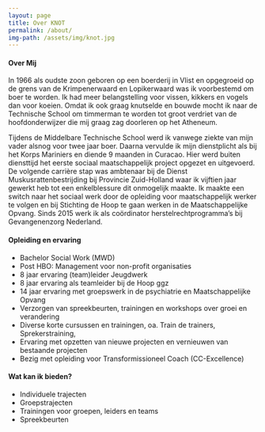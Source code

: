 ```yaml
---
layout: page
title: Over KNOT
permalink: /about/
img-path: /assets/img/knot.jpg
---
```

#### Over Mij
In 1966 als oudste zoon geboren op een boerderij in Vlist en opgegroeid op de grens van de Krimpenerwaard en Lopikerwaard was ik voorbestemd om boer te worden. Ik had meer belangstelling voor vissen, kikkers en vogels dan voor koeien. Omdat ik ook graag knutselde en bouwde mocht ik naar de Technische School om timmerman te worden tot groot verdriet van de hoofdonderwijzer die mij graag zag doorleren op het Atheneum.

Tijdens de Middelbare Technische School werd ik vanwege ziekte van mijn vader alsnog voor twee jaar boer. Daarna vervulde ik mijn dienstplicht als bij het Korps Mariniers en diende 9 maanden in Curacao. Hier werd buiten diensttijd het eerste sociaal maatschappelijk project opgezet en uitgevoerd. De volgende carrière stap was ambtenaar bij de Dienst Muskusrattenbestrijding bij Provincie Zuid-Holland waar ik vijftien jaar gewerkt heb tot een enkelblessure dit onmogelijk maakte. Ik maakte een switch naar het sociaal werk door de opleiding voor maatschappelijk werker te volgen en bij Stichting de Hoop te gaan werken in de Maatschappelijke Opvang. Sinds 2015 werk ik als coördinator herstelrechtprogramma’s bij Gevangenenzorg Nederland.


#### Opleiding en ervaring
- Bachelor Social Work (MWD)
- Post HBO: Management voor non-profit organisaties
- 8 jaar ervaring (team)leider Jeugdwerk
- 8 jaar ervaring als teamleider bij de Hoop ggz
- 14 jaar ervaring met groepswerk in de psychiatrie en Maatschappelijke Opvang
- Verzorgen van spreekbeurten, trainingen en workshops over groei en verandering
- Diverse korte cursussen en trainingen, oa. Train de trainers, Sprekerstraining,
- Ervaring met opzetten van nieuwe projecten en vernieuwen van bestaande projecten
- Bezig met opleiding voor Transformissioneel Coach (CC-Excellence)

#### Wat kan ik  bieden?
- Individuele trajecten
- Groepstrajecten
- Trainingen voor groepen, leiders en teams
- Spreekbeurten
